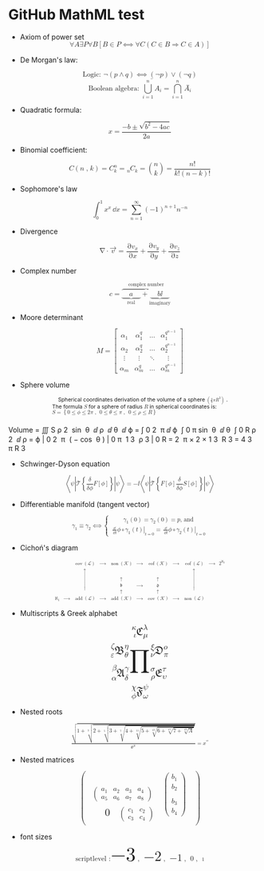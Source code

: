 # GitHub MathML test

- Axiom of power set
  <math display="block">
    <mrow>
      <mo rspace="0">&forall;</mo>
      <mi>A</mi>
      <mo lspace="mediummathspace" rspace="0">&exist;</mo>
      <mi>P</mi>
      <mo lspace="mediummathspace" rspace="0">&forall;</mo>
      <mi>B</mi>
      <mspace width="thinmathspace" />
      <mrow>
        <mo>[</mo>
        <mrow>
          <mi>B</mi>
          <mo>&isin;</mo>
          <mi>P</mi>
          <mo lspace="veryverythickmathspace" rspace="veryverythickmathspace">&Longleftrightarrow;</mo>
          <mo rspace="0">&forall;</mo>
          <mi>C</mi>
          <mspace width="thinmathspace" />
          <mrow>
            <mo>(</mo>
            <mrow>
              <mi>C</mi>
              <mo>&isin;</mo>
              <mi>B</mi>
              <mo>&Implies;</mo>
              <mi>C</mi>
              <mo>&isin;</mo>
              <mi>A</mi>
            </mrow>
            <mo>)</mo>
          </mrow>
        </mrow>
        <mo>]</mo>
      </mrow>
    </mrow>
  </math>


- De Morgan's law:

  <math display="block">
  <mrow>
  <mtext>
  Logic:&nbsp;
  </mtext>
  <mo>&not;</mo>
  <mrow>
  <mo>(</mo>
  <mrow>
  <mi>p</mi>
  <mo>&and;</mo>
  <mi>q</mi>
  </mrow>
  <mo>)</mo>
  </mrow>
  <mo lspace="veryverythickmathspace" rspace="veryverythickmathspace">&Longleftrightarrow;</mo>
  <mrow>
  <mo>(</mo>
  <mrow>
  <mo>&not;</mo>
  <mi>p</mi>
  </mrow>
  <mo>)</mo>
  </mrow>
  <mo>&or;</mo>
  <mrow>
  <mo>(</mo>
  <mrow>
  <mo>&not;</mo>
  <mi>q</mi>
  </mrow>
  <mo>)</mo>
  </mrow>
  </mrow>
  </math>
  <math display="block">
  <mrow>
  <mtext>
  Boolean algebra:&nbsp;
  </mtext>
  <mover>
  <mrow>
  <munderover>
      <mo>&bigcup;</mo>
      <mrow>
  <mi>i</mi>
  <mo>=</mo>
  <mn>1</mn>
      </mrow>
      <mi>n</mi>
  </munderover>
  <msub>
      <mi>A</mi>
      <mi>i</mi>
  </msub>
  </mrow>
  <mo>&OverBar;</mo>
  </mover>
  <mo>=</mo>
  <munderover>
  <mo>&bigcap;</mo>
  <mrow>
  <mi>i</mi>
  <mo>=</mo>
  <mn>1</mn>
  </mrow>
  <mi>n</mi>
  </munderover>
  <mover accent="true">
  <msub>
  <mi>A</mi>
  <mi>i</mi>
  </msub>
  <mo>&OverBar;</mo>
  </mover>
  </mrow>
  </math>


- Quadratic formula:

  <math display="block">
    <mrow>
      <mi>x</mi>
      <mo>=</mo>
      <mfrac>
        <mrow>
          <mo form="prefix">&minus;</mo>
          <mi>b</mi>
          <mo>&PlusMinus;</mo>
          <msqrt>
            <msup>
              <mi>b</mi>
              <mn>2</mn>
            </msup>
            <mo>&minus;</mo>
            <mn>4</mn>
            <mo>&InvisibleTimes;</mo>
            <mi>a</mi>
            <mo>&InvisibleTimes;</mo>
            <mi>c</mi>
          </msqrt>
        </mrow>
        <mrow>
          <mn>2</mn>
          <mo>&InvisibleTimes;</mo>
          <mi>a</mi>
        </mrow>
      </mfrac>
    </mrow>
  </math>


- Binomial coefficient:

  <math display="block">
    <mrow>
      <mi>C</mi>
      <mrow>
        <mo>(</mo>
        <mi>n</mi>
        <mo>, </mo>
        <mi>k</mi>
        <mo>)</mo>
      </mrow>
      <mo>=</mo>
      <msubsup>
        <mi>C</mi>
        <mi>k</mi>
        <mi>n</mi>
      </msubsup>
      <mo>=</mo>
      <mmultiscripts>
        <mi>C</mi>
        <mi>k</mi>
        <none />
        <mprescripts />
        <mi>n</mi>
        <none />
      </mmultiscripts>
      <mo>=</mo>
      <mrow>
        <mo>(</mo>
        <mfrac linethickness="0">
          <mi>n</mi>
          <mi>k</mi>
        </mfrac>
        <mo>)</mo>
      </mrow>
      <mo>=</mo>
      <mfrac>
        <mrow>
          <mi>n</mi>
          <mo lspace="0">!</mo>
        </mrow>
        <mrow>
          <mi>k</mi>
          <mo lspace="0">!</mo>
          <mo rspace="mediummathspace">&InvisibleTimes;</mo>
          <mrow>
            <mo>(</mo>
            <mrow>
              <mi>n</mi>
              <mo>&minus;</mo>
              <mi>k</mi>
            </mrow>
            <mo>)</mo>
          </mrow>
          <mo lspace="0">!</mo>
        </mrow>
      </mfrac>
    </mrow>
  </math>


- Sophomore's law

  <math display="block">
    <mrow>
      <msubsup>
        <mo>&Integral;</mo>
        <mn>0</mn>
        <mn>1</mn>
      </msubsup>
      <msup>
        <mi>x</mi>
        <mi>x</mi>
      </msup>
      <mo rspace="mediummathspace">&InvisibleTimes;</mo>
      <mo rspace="0">&DifferentialD;</mo>
      <mi>x</mi>
      <mo>=</mo>
      <munderover>
        <mo>&Sum;</mo>
        <mrow>
          <mi>n</mi>
          <mo>=</mo>
          <mn>1</mn>
        </mrow>
        <mn>&infin;</mn>
      </munderover>
      <msup>
        <mrow>
          <mo>(</mo>
          <mrow>
            <mo form="prefix">&minus;</mo>
            <mn>1</mn>
          </mrow>
          <mo>)</mo>
        </mrow>
        <mrow>
          <mi>n</mi>
          <mo>+</mo>
          <mn>1</mn>
        </mrow>
      </msup>
      <mo>&InvisibleTimes;</mo>
      <msup>
        <mi>n</mi>
        <mrow>
          <mo form="prefix">&minus;</mo>
          <mi>n</mi>
        </mrow>
      </msup>
    </mrow>
  </math>


- Divergence

  <math display="block">
    <mrow>
      <mo>&nabla;</mo>
      <mo>&middot;</mo>
      <mover accent="true">
        <mi>v</mi>
        <mo class="smaller_font">&RightArrow;</mo>
      </mover>
      <mo>=</mo>
      <mfrac>
        <mrow>
          <mo rspace="0">&PartialD;</mo>
          <msub>
            <mi>v</mi>
            <mi>x</mi>
          </msub>
        </mrow>
        <mrow>
          <mo rspace="0">&PartialD;</mo>
          <mi>x</mi>
        </mrow>
      </mfrac>
      <mo>+</mo>
      <mfrac>
        <mrow>
          <mo rspace="0">&PartialD;</mo>
          <msub>
            <mi>v</mi>
            <mi>y</mi>
          </msub>
        </mrow>
        <mrow>
          <mo rspace="0">&PartialD;</mo>
          <mi>y</mi>
        </mrow>
      </mfrac>
      <mo>+</mo>
      <mfrac>
        <mrow>
          <mo rspace="0">&PartialD;</mo>
          <msub>
            <mi>v</mi>
            <mi>z</mi>
          </msub>
        </mrow>
        <mrow>
          <mo rspace="0">&PartialD;</mo>
          <mi>z</mi>
        </mrow>
      </mfrac>
    </mrow>
  </math>

- Complex number

  <math display="block">
    <mrow>
      <mi>c</mi>
      <mo>=</mo>
      <mover>
        <mover>
          <mrow>
            <munder>
              <munder>
                <mrow>
                  <mspace width="1.1em" />
                  <mi>a</mi>
                  <mspace width="1.1em" />
                </mrow>
                <mo>&UnderBrace;</mo>
              </munder>
              <mtext>real</mtext>
            </munder>
            <mo>+</mo>
            <munder>
              <munder>
                <mrow>
                  <mspace width="1em" />
                  <mi>b</mi>
                  <mo lspace="0">&InvisibleTimes;</mo>
                  <mi>&ImaginaryI;</mi>
                  <mspace width="1em" />
                </mrow>
                <mo>&UnderBrace;</mo>
              </munder>
              <mtext>imaginary</mtext>
            </munder>
           </mrow>
          <mo>&OverBrace;</mo>
        </mover>
        <mtext>complex number</mtext>
      </mover>
    </mrow>
  </math>


- Moore determinant

  <math display="block">
    <mrow>
      <mi>M</mi>
      <mo>=</mo>
      <mrow>
        <mo>[</mo>
        <mtable>
          <mtr>
            <mtd>
              <msub>
                <mi>&alpha;</mi>
                <mn>1</mn>
              </msub>
            </mtd>
            <mtd>
              <msubsup>
                <mi>&alpha;</mi>
                <mn>1</mn>
                <mi>q</mi>
              </msubsup>
            </mtd>
            <mtd>
              <mi>&hellip;</mi>
            </mtd>
            <mtd>
              <msubsup>
                <mi>&alpha;</mi>
                <mn>1</mn>
                <mrow>
                  <msup>
                    <mi>q</mi>
                    <mrow>
                      <mi>n</mi>
                      <mo>&minus;</mo>
                      <mn>1</mn>
                    </mrow>
                  </msup>
                </mrow>
              </msubsup>
            </mtd>
          </mtr>
          <mtr>
            <mtd>
              <msub>
                <mi>&alpha;</mi>
                <mn>2</mn>
              </msub>
            </mtd>
            <mtd>
              <msubsup>
                <mi>&alpha;</mi>
                <mn>2</mn>
                <mi>q</mi>
              </msubsup>
            </mtd>
            <mtd>
              <mi>&hellip;</mi>
            </mtd>
            <mtd>
              <msubsup>
                <mi>&alpha;</mi>
                <mn>2</mn>
                <mrow>
                  <msup>
                    <mi>q</mi>
                    <mrow>
                      <mi>n</mi>
                      <mo>&minus;</mo>
                      <mn>1</mn>
                    </mrow>
                  </msup>
                </mrow>
              </msubsup>
            </mtd>
          </mtr>
          <mtr>
            <mtd>
              <mi>&vellip;</mi>
            </mtd>
            <mtd>
              <mi>&vellip;</mi>
            </mtd>
            <mtd>
              <mi>&dtdot;</mi>
            </mtd>
            <mtd>
              <mi>&vellip;</mi>
            </mtd>
          </mtr>
          <mtr>
            <mtd>
              <msub>
                <mi>&alpha;</mi>
                <mi>m</mi>
              </msub>
            </mtd>
            <mtd>
              <msubsup>
                <mi>&alpha;</mi>
                <mi>m</mi>
                <mi>q</mi>
              </msubsup>
            </mtd>
            <mtd>
              <mi>&hellip;</mi>
            </mtd>
            <mtd>
              <msubsup>
                <mi>&alpha;</mi>
                <mi>m</mi>
                <mrow>
                  <msup>
                    <mi>q</mi>
                    <mrow>
                      <mi>n</mi>
                      <mo>&minus;</mo>
                      <mn>1</mn>
                    </mrow>
                  </msup>
                </mrow>
              </msubsup>
            </mtd>
          </mtr>
        </mtable>
        <mo>]</mo>
      </mrow>
    </mrow>
  </math>


- Sphere volume

  <span style="font-size: 8pt;">
    <span style="display: table; margin-left: auto; margin-right: auto; white-space: nowrap;
                 text-align: left; line-height: 0.75">
      &nbsp; &nbsp; Spherical coordinates derivation of the volume of a sphere
      <math style="font-size: xx-small">
        <mrow>
          <mo>(</mo>
          <mrow>
            <mfrac>
              <mn>4</mn>
              <mn>3</mn>
            </mfrac>
            <mo>&InvisibleTimes;</mo>
            <mi>&pi;</mi>
            <msup>
              <mi>R</mi>
              <mn>3</mn>
            </msup>
          </mrow>
          <mo>)</mo>
        </mrow>
      </math>
      .
      <br />
      The formula
      <math>
        <mi>S</mi>
      </math>
      for a sphere of radius
      <math>
        <mi>R</mi>
      </math>
      in spherical coordinates is:
      <br />
      <math>
        <mrow>
          <mi>S</mi>
          <mo>=</mo>
          <mrow>
            <mo>{</mo>
            <mrow>
              <mn>0</mn>
              <mo>&leq;</mo>
              <mi>&straightphi;</mi>
              <mo>&leq;</mo>
              <mn>2</mn>
              <mo>&InvisibleTimes;</mo>
              <mi>&pi;</mi>
            </mrow>
            <mo>,&nbsp;</mo>
            <mrow>
              <mn>0</mn>
              <mo>&leq;</mo>
              <mi>&theta;</mi>
              <mo>&leq;</mo>
              <mi>&pi;</mi>
            </mrow>
            <mo>,&nbsp; </mo>
            <mrow>
              <mn>0</mn>
              <mo>&leq;</mo>
              <mi>&rho;</mi>
              <mo>&leq;</mo>
              <mi>R</mi>
            </mrow>
            <mo>}</mo>
          </mrow>
        </mrow>
      </math>
    </span>
    <math display="block">
      <mtable displaystyle="true" class="thin_column_padding" columnalign="right left">
        <mtr>
          <mtd>
<mrow>
	<mtext>Volume</mtext>
	    </mrow>
          </mtd>
          <mtd>
            <mrow>
              <mo>=</mo>
              <munder>
                <mo>&iiint;</mo>
                <mi>S</mi>
              </munder>
              <msup>
                <mi>&rho;</mi>
                <mn>2</mn>
              </msup>
              <mo>&InvisibleTimes;</mo>
              <mo>sin</mo>
              <mo rspace="thinmathspace">&ApplyFunction;</mo>
              <mi>&theta;</mi>
              <mo rspace="mediummathspace">&InvisibleTimes;</mo>
              <mo rspace="0">&DifferentialD;</mo>
              <mi>&rho;</mi>
              <mo rspace="mediummathspace">&InvisibleTimes;</mo>
              <mo rspace="0">&DifferentialD;</mo>
              <mi>&theta;</mi>
              <mo rspace="mediummathspace">&InvisibleTimes;</mo>
              <mo rspace="0">&DifferentialD;</mo>
              <mi>&straightphi;</mi>
            </mrow>
          </mtd>
        </mtr>
        <mtr>
          <mtd />
          <mtd>
            <mrow>
              <mo>=</mo>
              <msubsup>
                <mo>&Integral;</mo>
                <mrow>
                <mspace width="verythinmathspace" />
                <mn>0</mn>
                </mrow>
                <mrow>
                  <mn>2</mn>
                  <mo>&InvisibleTimes;</mo>
                  <mi>&pi;</mi>
                </mrow>
              </msubsup>
              <mo rspace="0">&DifferentialD;</mo>
              <mi>&straightphi;</mi>
              <mo lspace="thickmathspace">&InvisibleTimes;</mo>
              <msubsup>
                <mo>&Integral;</mo>
                <mrow>
                  <mspace width="verythinmathspace" />
                  <mn>0</mn>
                </mrow>
                <mi>&pi;</mi>
              </msubsup>
              <mo>sin</mo>
              <mo rspace="thinmathspace">&ApplyFunction;</mo>
              <mi>&theta;</mi>
              <mo rspace="mediummathspace">&InvisibleTimes;</mo>
              <mo rspace="0">&DifferentialD;</mo>
              <mi>&theta;</mi>
              <mo lspace="thickmathspace">&InvisibleTimes;</mo>
              <msubsup>
                <mo>&Integral;</mo>
                <mrow>
                  <mspace width="verythinmathspace" />
                  <mn>0</mn>
                </mrow>
                <mi>R</mi>
              </msubsup>
              <msup>
                <mi>&rho;</mi>
                <mn>2</mn>
              </msup>
              <mo rspace="mediummathspace">&InvisibleTimes;</mo>
              <mo rspace="0">&DifferentialD;</mo>
              <mi>&rho;</mi>
            </mrow>
          </mtd>
        </mtr>
        <mtr>
          <mtd />
          <mtd>
            <mrow>
              <mo>=</mo>
              <mspace width="mediummathspace" />
              <mi>&straightphi;</mi>
              <mspace width="verythinmathspace" />
              <msubsup>
                <mo>&vert;</mo>
                <mrow>
                  <mspace width="verythinmathspace" />
                  <mn>0</mn>
                </mrow>
                <mrow>
                  <mspace width="verythinmathspace" />
                  <mn>2</mn>
                  <mo>&InvisibleTimes;</mo>
                  <mi>&pi;</mi>
                </mrow>
              </msubsup>
              <mo rspace="mediummathspace">&InvisibleTimes;</mo>
              <mrow>
                <mo>(</mo>
                <mrow>
                  <mo form="prefix">&minus;</mo>
                  <mi>cos</mi>
                  <mo rspace="thinmathspace">&ApplyFunction;</mo>
                  <mi>&theta;</mi>
                </mrow>
                <mo>)</mo>
              </mrow>
              <mspace width="verythinmathspace" />
              <msubsup>
                <mo>&vert;</mo>
                <mrow>
                  <mspace width="verythinmathspace" />
                  <mn>0</mn>
                </mrow>
                <mrow>
                  <mspace width="verythinmathspace" />
                  <mi>&pi;</mi>
                </mrow>
              </msubsup>
              <mspace width="veryverythickmathspace" />
              <mo>&InvisibleTimes;</mo>
              <mfrac>
                <mn>1</mn>
                <mn>3</mn>
              </mfrac>
              <mo>&InvisibleTimes;</mo>
              <msup>
                <mi>&rho;</mi>
                <mn>3</mn>
              </msup>
              <mspace width="verythinmathspace" />
              <msubsup>
                <mo>&vert;</mo>
                <mrow>
                  <mspace width="verythinmathspace" />
                  <mn>0</mn>
                </mrow>
                <mrow>
                  <mspace width="verythinmathspace" />
                  <mi>R</mi>
                </mrow>
              </msubsup>
            </mrow>
          </mtd>
        </mtr>
        <mtr>
          <mtd />
          <mtd>
            <mrow>
              <mo>=</mo>
              <mspace width="mediummathspace" />
              <mn>2</mn>
              <mo>&InvisibleTimes;</mo>
              <mi>&pi;</mi>
              <mo lspace="thickmathspace" rspace="thickmathspace">&times;</mo>
              <mn>2</mn>
              <mo lspace="thickmathspace" rspace="thickmathspace">&times;</mo>
              <mfrac>
                <mn>1</mn>
                <mn>3</mn>
              </mfrac>
              <mo>&InvisibleTimes;</mo>
              <msup>
                <mi>R</mi>
                <mn>3</mn>
              </msup>
            </mrow>
          </mtd>
        </mtr>
        <mtr>
          <mtd />
          <mtd>
            <mrow>
              <mo>=</mo>
              <mspace width="mediummathspace" />
              <mfrac>
                <mn>4</mn>
                <mn>3</mn>
              </mfrac>
              <mo>&InvisibleTimes;</mo>
              <mi>&pi;</mi>
              <msup>
                <mi>R</mi>
                <mn>3</mn>
              </msup>
            </mrow>
          </mtd>
        </mtr>
      </mtable>
    </math>
  </span>


- Schwinger-Dyson equation

  <math style="font-size: 9pt" display="block">
    <mrow>
      <mrow>
        <mo>&lang;</mo>
        <mrow>
          <mi>&psi;</mi>
          <mspace width="thinmathspace" />
          <mrow>
            <mo>|</mo>
            <mrow>
              <mspace width="thinmathspace" />
              <mi>&Tscr;</mi>
              <mrow>
                <mo>{</mo>
                <mrow>
                  <mfrac>
                    <mi>&delta;</mi>
                    <mrow>
                      <mi>&delta;</mi>
                      <mi>&straightphi;</mi>
                    </mrow>
                  </mfrac>
                  <mi>F</mi>
                  <mo>&ApplyFunction;</mo>
                  <mrow>
                    <mo>[</mo>
                    <mi>&straightphi;</mi>
                    <mo>]</mo>
                  </mrow>
                </mrow>
                <mo>}</mo>
              </mrow>
            </mrow>
            <mo>|</mo>
          </mrow>
          <mspace width="thinmathspace" />
          <mi>&psi;</mi>
        </mrow>
        <mo>&rang;</mo>
      </mrow>
      <mo>=</mo>
      <mo form="prefix">&minus;</mo>
      <mi>&ImaginaryI;</mi>
      <mo>&InvisibleTimes;</mo>
      <mrow>
        <mo>&lang;</mo>
        <mrow>
          <mi>&psi;</mi>
          <mspace width="thinmathspace" />
          <mrow>
            <mo>|</mo>
            <mrow>
              <mspace width="thinmathspace" />
              <mi>&Tscr;</mi>
              <mrow>
                <mo>{</mo>
                <mrow>
                  <mi>F</mi>
                  <mo>&ApplyFunction;</mo>
                  <mrow>
                    <mo>[</mo>
                    <mi>&straightphi;</mi>
                    <mo>]</mo>
                  </mrow>
                  <mo>&InvisibleTimes;</mo>
                  <mfrac>
                    <mi>&delta;</mi>
                    <mrow>
                      <mi>&delta;</mi>
                      <mi>&straightphi;</mi>
                    </mrow>
                  </mfrac>
                  <mi>S</mi>
                  <mo>&ApplyFunction;</mo>
                  <mrow>
                    <mo>[</mo>
                    <mi>&straightphi;</mi>
                    <mo>]</mo>
                  </mrow>
                  <mo>}</mo>
                </mrow>
                <mo>|</mo>
              </mrow>
            </mrow>
          </mrow>
          <mspace width="thinmathspace" />
          <mi>&psi;</mi>
        </mrow>
        <mo>&rang;</mo>
      </mrow>
    </mrow>
  </math>


- Differentiable manifold (tangent vector)

  <math style="font-size: 9pt" display="block">
    <mrow>
      <msub>
        <mi>&gamma;</mi>
        <mn>1</mn>
      </msub>
      <mo>&equiv;</mo>
      <msub>
        <mi>&gamma;</mi>
        <mn>2</mn>
      </msub>
      <mo lspace="veryverythickmathspace" rspace="veryverythickmathspace">&Longleftrightarrow;</mo>
      <mrow>
        <mo>{</mo>
        <mtable class="thin_column_padding" columnalign="left">
          <mtr>
            <mtd>
              <msub>
                <mi>&gamma;</mi>
                <mn>1</mn>
              </msub>
              <mo>&ApplyFunction;</mo>
              <mrow>
                <mo>(</mo>
                <mn>0</mn>
                <mo>)</mo>
              </mrow>
              <mo>=</mo>
              <msub>
                <mi>&gamma;</mi>
                <mn>2</mn>
              </msub>
              <mo>&ApplyFunction;</mo>
              <mrow>
                <mo>(</mo>
                <mn>0</mn>
                <mo>)</mo>
              </mrow>
              <mo>=</mo>
              <mi>p</mi>
              <mtext>, and</mtext>
            </mtd>
          </mtr>
          <mtr>
            <mtd>
              <msub>
                <mrow>
                  <mrow>
                    <mfrac>
                      <mo>&DifferentialD;</mo>
                      <mrow>
                        <mo rspace="0">&DifferentialD;</mo>
                        <mi>t</mi>
                      </mrow>
                    </mfrac>
                    <mo>&ApplyFunction;</mo>
                    <mi>&straightphi;</mi>
                    <mo>&compfn;</mo>
                    <msub>
                      <mi>&gamma;</mi>
                      <mn>1</mn>
                    </msub>
                    <mo>&ApplyFunction;</mo>
                    <mrow>
                      <mo>(</mo>
                      <mi>t</mi>
                      <mo>)</mo>
                    </mrow>
                    <mspace width="verythinmathspace" />
                  </mrow>
                  <mo>|</mo>
                </mrow>
                <mrow>
                  <mspace width="verythinmathspace" />
                  <mi>t</mi>
                  <mo>=</mo>
                  <mn>0</mn>
                </mrow>
              </msub>
              <mo>=</mo>
              <msub>
                <mrow>
                  <mrow>
                    <mfrac>
                      <mo>&DifferentialD;</mo>
                      <mrow>
                        <mo rspace="0">&DifferentialD;</mo>
                        <mi>t</mi>
                      </mrow>
                    </mfrac>
                    <mo>&ApplyFunction;</mo>
                    <mi>&straightphi;</mi>
                    <mo>&compfn;</mo>
                    <msub>
                      <mi>&gamma;</mi>
                      <mn>2</mn>
                    </msub>
                    <mo>&ApplyFunction;</mo>
                    <mrow>
                      <mo>(</mo>
                      <mi>t</mi>
                      <mo>)</mo>
                    </mrow>
                    <mspace width="verythinmathspace" />
                  </mrow>
                  <mo>|</mo>
                </mrow>
                <mrow>
                  <mspace width="verythinmathspace" />
                  <mi>t</mi>
                  <mo>=</mo>
                  <mn>0</mn>
                </mrow>
              </msub>
            </mtd>
          </mtr>
        </mtable>
      </mrow>
    </mrow>
  </math>


- Cichoń's diagram

  <math style="font-size: 7pt;" display="block">
    <mrow>
      <mtable class="thin_column_padding center_column_content">
        <mtr>
          <mtd columnspan="2" />
          <mtd>
            <mo>cov</mo>
            <mrow>
              <mo>(</mo>
              <mi>&Lscr;</mi>
              <mo>)</mo>
            </mrow>
          </mtd>
          <mtd>
            <mo>&longrightarrow;</mo>
          </mtd>
          <mtd>
            <mo>non</mo>
            <mrow>
              <mo>(</mo>
              <mi>&Kscr;</mi>
              <mo>)</mo>
            </mrow>
          </mtd>
          <mtd>
            <mo>&longrightarrow;</mo>
          </mtd>
          <mtd>
            <mo>cof</mo>
            <mrow>
              <mo>(</mo>
              <mi>&Kscr;</mi>
              <mo>)</mo>
            </mrow>
          </mtd>
          <mtd>
            <mo>&longrightarrow;</mo>
          </mtd>
          <mtd>
            <mo>cof</mo>
            <mrow>
              <mo>(</mo>
              <mi>&Lscr;</mi>
              <mo>)</mo>
            </mrow>
          </mtd>
          <mtd>
            <mo>&longrightarrow;</mo>
          </mtd>
          <mtd>
            <msup>
              <mn>2</mn>
              <msub>
                <mi>&aleph;</mi>
                <mn>0</mn>
              </msub>
            </msup>
          </mtd>
        </mtr>
        <mtr>
          <mtd columnspan="2" />
          <mtd rowspan="3">
            <mo minsize="4.7em">&uparrow;</mo> <!-- minsize HACK for Firefox bug 236963 -->
          </mtd>
          <mtd />
          <mtd>
            <mo>&uparrow;</mo>
          </mtd>
          <mtd />
          <mtd>
            <mo>&uparrow;</mo>
          </mtd>
          <mtd />
          <mtd rowspan="3">
            <mo minsize="4.7em">&uparrow;</mo> <!-- minsize HACK for Firefox bug 236963 -->
          </mtd>
          <mtd columnspan="2" />
        </mtr>
        <mtr>
          <mtd columnspan="4" />
          <mtd>
            <mi>&bfr;</mi>
          </mtd>
          <mtd>
            <mo>&longrightarrow;</mo>
          </mtd>
          <mtd>
            <mi>&dfr;</mi>
          </mtd>
          <mtd columnspan="5" />
        </mtr>
        <mtr>
          <mtd columnspan="4" />
          <mtd>
            <mo>&uparrow;</mo>
          </mtd>
          <mtd />
          <mtd>
            <mo>&uparrow;</mo>
          </mtd>
          <mtd columnspan="5" />
        </mtr>
        <mtr>
          <mtd>
            <msub>
              <mi>&aleph;</mi>
              <mn>1</mn>
            </msub>
          </mtd>
          <mtd>
            <mo>&longrightarrow;</mo>
          </mtd>
          <mtd>
            <mo>add</mo>
            <mrow>
              <mo>(</mo>
              <mi>&Lscr;</mi>
              <mo>)</mo>
            </mrow>
          </mtd>
          <mtd >
            <mo>&longrightarrow;</mo>
          </mtd>
          <mtd>
            <mo>add</mo>
            <mrow>
              <mo>(</mo>
              <mi>&Kscr;</mi>
              <mo>)</mo>
            </mrow>
          </mtd>
          <mtd>
            <mo>&longrightarrow;</mo>
          </mtd>
          <mtd>
            <mo>cov</mo>
            <mrow>
              <mo>(</mo>
              <mi>&Kscr;</mi>
              <mo>)</mo>
            </mrow>
          </mtd>
          <mtd>
            <mo>&longrightarrow;</mo>
          </mtd>
          <mtd>
            <mo>non</mo>
            <mrow>
              <mo>(</mo>
              <mi>&Lscr;</mi>
              <mo>)</mo>
            </mrow>
          </mtd>
          <mtd columnspan="2" />
        </mtr>
      </mtable>
    </mrow>
  </math>


- Multiscripts & Greek alphabet

  <math style="font-size: 24pt" display="block">
    <mrow>
      <munderover>
        <mmultiscripts>
          <mo>&Product;</mo>
          <mmultiscripts>
            <mi>&Efr;</mi>
            <mi>&upsilon;</mi>
            <mi>&tau;</mi>
            <mprescripts />
            <mi>&rho;</mi>
            <mi>&sigma;</mi>
          </mmultiscripts>
          <mmultiscripts>
            <mi>&Dfr;</mi>
            <mi>&pi;</mi>
            <mi>&omicron;</mi>
            <mprescripts />
            <mi>&nu;</mi>
            <mi>&xi;</mi>
          </mmultiscripts>
          <mprescripts />
          <mmultiscripts>
            <mi>&Afr;</mi>
            <mi>&delta;</mi>
            <mi>&gamma;</mi>
            <mprescripts />
            <mi>&alpha;</mi>
            <mi>&beta;</mi>
          </mmultiscripts>
          <mmultiscripts>
            <mi>&Bfr;</mi>
            <mi>&theta;</mi>
            <mi>&eta;</mi>
            <mprescripts />
            <mi>&epsilon;</mi>
            <mi>&zeta;</mi>
          </mmultiscripts>
        </mmultiscripts>
        <mmultiscripts>
          <mi>&Ffr;</mi>
          <mi>&omega;</mi>
          <mi>&psi;</mi>
          <mprescripts />
          <mi>&straightphi;</mi>
          <mi>&chi;</mi>
        </mmultiscripts>
        <mmultiscripts>
          <mi>&Cfr;</mi>
          <mi>&mu;</mi>
          <mi>&lambda;</mi>
          <mprescripts />
          <mi>&iota;</mi>
          <mi>&kappa;</mi>
        </mmultiscripts>
      </munderover>
    </mrow>
  </math>


- Nested roots

  <math style="font-size: 8pt" display="block">
    <mrow>
      <mfrac>
        <msqrt>
          <mn>1</mn>
          <mo>+</mo>
          <mroot>
            <mrow>
              <mn>2</mn>
              <mo>+</mo>
              <mroot>
                <mrow>
                  <mn>3</mn>
                  <mo>+</mo>
                  <mroot>
                    <mrow>
                      <mn>4</mn>
                      <mo>+</mo>
                      <mroot>
                        <mrow>
                          <mn>5</mn>
                          <mo>+</mo>
                          <mroot>
                            <mrow>
                              <mn>6</mn>
                              <mo>+</mo>
                              <mroot>
                                <mrow>
                                  <mn>7</mn>
                                  <mo>+</mo>
                                  <mroot>
                                    <mi>A</mi>
                                    <mn>19</mn>
                                  </mroot>
                                </mrow>
                                <mn>17</mn>
                              </mroot>
                            </mrow>
                            <mn>13</mn>
                          </mroot>
                        </mrow>
                        <mn>11</mn>
                      </mroot>
                    </mrow>
                    <mn>7</mn>
                  </mroot>
                </mrow>
                <mn>5</mn>
              </mroot>
            </mrow>
            <mn>3</mn>
          </mroot>
        </msqrt>
        <msup>
          <mi>&exponentiale;</mi>
          <mi>&pi;</mi>
        </msup>
      </mfrac>
      <mo>=</mo>
      <msup>
        <mi>x</mi>
        <mo>&tprime;</mo>
      </msup>
    </mrow>
  </math>


- Nested matrices

  <math display="block">
    <mrow>
      <mrow>
        <mo>(</mo>
        <mtable class="no_column_padding center_column_content">
          <mtr>
            <mtd>
              <mrow>
                <mo>(</mo>
                <mtable>
                  <mtr>
                    <mtd>
                      <msub>
                        <mi>a</mi>
                        <mn>1</mn>
                      </msub>
                    </mtd>
                    <mtd>
                      <msub>
                        <mi>a</mi>
                        <mn>2</mn>
                      </msub>
                    </mtd>
                    <mtd>
                      <msub>
                        <mi>a</mi>
                        <mn>3</mn>
                      </msub>
                    </mtd>
                    <mtd>
                      <msub>
                        <mi>a</mi>
                        <mn>4</mn>
                      </msub>
                    </mtd>
                  </mtr>
                  <mtr>
                    <mtd>
                      <msub>
                        <mi>a</mi>
                        <mn>5</mn>
                      </msub>
                    </mtd>
                    <mtd>
                      <msub>
                        <mi>a</mi>
                        <mn>6</mn>
                      </msub>
                    </mtd>
                    <mtd>
                      <msub>
                        <mi>a</mi>
                        <mn>7</mn>
                      </msub>
                    </mtd>
                    <mtd>
                      <msub>
                        <mi>a</mi>
                        <mn>8</mn>
                      </msub>
                    </mtd>
                  </mtr>
                </mtable>
                <mo>)</mo>
              </mrow>
            </mtd>
            <mtd rowspan="2">
              <mrow>
                <mo>(</mo>
                <mtable class="thin_column_padding">
                  <mtr>
                    <mtd>
                      <msub>
                        <mi>b</mi>
                        <mn>1</mn>
                      </msub>
                    </mtd>
                  </mtr>
                  <mtr>
                    <mtd>
                      <msub>
                        <mi>b</mi>
                        <mn>2</mn>
                      </msub>
                    </mtd>
                  </mtr>
                  <mtr>
                    <mtd>
                      <mspace height="1.4em" />
                      <msub>
                        <mi>b</mi>
                        <mn>3</mn>
                      </msub>
                    </mtd>
                  </mtr>
                  <mtr>
                    <mtd>
                      <msub>
                        <mi>b</mi>
                        <mn>4</mn>
                      </msub>
                    </mtd>
                  </mtr>
                </mtable>
                <mo>)</mo>
              </mrow>
            </mtd>
          </mtr>
          <mtr>
            <mtd>
              <mtable class="center_column_content">
                <mtr>
                  <mtd>
                    <mi>&emsp;</mi>
                    <mi>&emsp;</mi>
                    <mn style="font-size: 150%">0</mn>
                    <mi>&ensp;</mi>
                  </mtd>
                  <mtd>
                    <mrow>
                      <mo>(</mo>
                      <mtable>
                        <mtr>
                          <mtd>
                            <msub>
                              <mi>c</mi>
                              <mn>1</mn>
                            </msub>
                          </mtd>
                          <mtd>
                            <msub>
                              <mi>c</mi>
                              <mn>2</mn>
                            </msub>
                          </mtd>
                        </mtr>
                        <mtr>
                          <mtd>
                            <msub>
                              <mi>c</mi>
                              <mn>3</mn>
                            </msub>
                          </mtd>
                          <mtd>
                            <msub>
                              <mi>c</mi>
                              <mn>4</mn>
                            </msub>
                          </mtd>
                        </mtr>
                      </mtable>
                      <mo>)</mo>
                    </mrow>
                  </mtd>
                </mtr>
              </mtable>
            </mtd>
            <mtd />
          </mtr>
        </mtable>
        <mo>)</mo>
      </mrow>
    </mrow>
  </math>


- font sizes

  <math display="block">
    <mrow>
      <mtext>scriptlevel : </mtext>
      <mstyle scriptlevel="-3">
        <mo form="prefix">&minus;</mo>
        <mn>3</mn>
      </mstyle>
      <mo>,&nbsp;</mo>
      <mstyle scriptlevel="-2">
        <mo form="prefix">&minus;</mo>
        <mn>2</mn>
      </mstyle>
      <mo>,&nbsp;</mo>
      <mstyle scriptlevel="-1">
        <mo form="prefix">&minus;</mo>
        <mn>1</mn>
      </mstyle>
      <mo>,&nbsp;</mo>
      <mstyle scriptlevel="0">
        <mn>0</mn>
      </mstyle>
      <mo>,&nbsp;</mo>
      <mstyle scriptlevel="1">
        <mn>1</mn>
      </mstyle>
    </mrow>
  </math>
